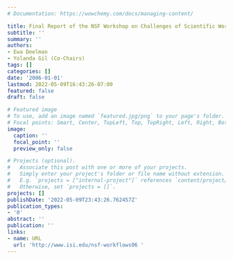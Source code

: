 ```yaml
---
# Documentation: https://wowchemy.com/docs/managing-content/

title: Final Report of the NSF Workshop on Challenges of Scientific Workflows
subtitle: ''
summary: ''
authors:
- Ewa Deelman
- Yolanda Gil (Co-Chairs)
tags: []
categories: []
date: '2006-01-01'
lastmod: 2022-05-09T16:43:26-07:00
featured: false
draft: false

# Featured image
# To use, add an image named `featured.jpg/png` to your page's folder.
# Focal points: Smart, Center, TopLeft, Top, TopRight, Left, Right, BottomLeft, Bottom, BottomRight.
image:
  caption: ''
  focal_point: ''
  preview_only: false

# Projects (optional).
#   Associate this post with one or more of your projects.
#   Simply enter your project's folder or file name without extension.
#   E.g. `projects = ["internal-project"]` references `content/project/deep-learning/index.md`.
#   Otherwise, set `projects = []`.
projects: []
publishDate: '2022-05-09T23:43:26.762457Z'
publication_types:
- '0'
abstract: ''
publication: ''
links:
- name: URL
  url: 'http://www.isi.edu/nsf-workflows06 '
---
```

